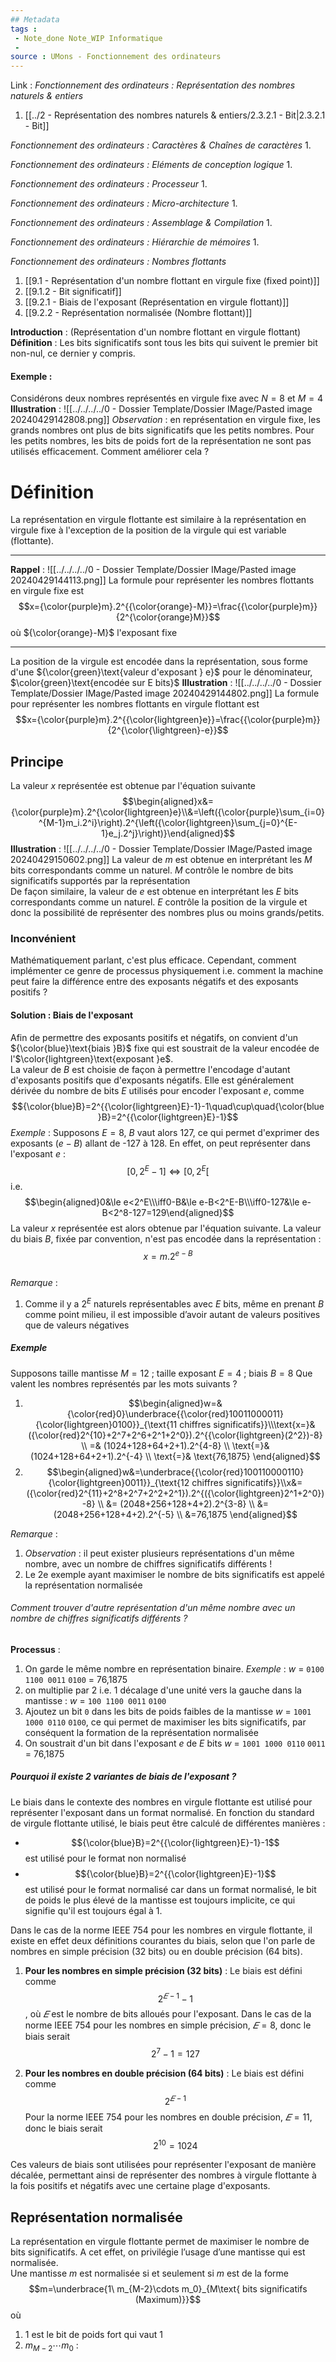 ```yaml
---
## Metadata
tags : 
 - Note_done Note_WIP Informatique
 - 
source : UMons - Fonctionnement des ordinateurs
---
```


Link :
_Fonctionnement des ordinateurs : Représentation des nombres naturels & entiers_
1. [[../2 - Représentation des nombres naturels & entiers/2.3.2.1 - Bit|2.3.2.1 - Bit]]

_Fonctionnement des ordinateurs : Caractères & Chaînes de caractères_
1.

_Fonctionnement des ordinateurs : Eléments de conception logique_
1.

_Fonctionnement des ordinateurs : Processeur_
1.

_Fonctionnement des ordinateurs : Micro-architecture_
1.

_Fonctionnement des ordinateurs : Assemblage & Compilation_
1.

_Fonctionnement des ordinateurs : Hiérarchie de mémoires_
1.

_Fonctionnement des ordinateurs : Nombres flottants_
1. [[9.1 - Représentation d'un nombre flottant en virgule fixe (fixed point)]]
2. [[9.1.2 - Bit significatif]]
3. [[9.2.1 - Biais de l'exposant (Représentation en virgule flottant)]]
4. [[9.2.2 - Représentation normalisée (Nombre flottant)]]

**Introduction** : (Représentation d'un nombre flottant en virgule flottant)
**Définition** : Les bits significatifs sont tous les bits qui suivent le premier bit non-nul, ce dernier y compris. 

#### Exemple :
Considérons deux nombres représentés en virgule fixe avec $N=8$ et $M=4$ 
**Illustration** : ![[../../../../0 - Dossier Template/Dossier IMage/Pasted image 20240429142808.png]]
_Observation_ : en représentation en virgule fixe, les grands nombres ont plus de bits significatifs que les petits nombres. Pour les petits nombres, les bits de poids fort de la représentation ne sont pas utilisés efficacement. Comment améliorer cela ?
# Définition
La représentation en virgule flottante est similaire à la représentation en virgule fixe à l'exception de la position de la virgule qui est variable (flottante).

---
**Rappel** : ![[../../../../0 - Dossier Template/Dossier IMage/Pasted image 20240429144113.png]]
La formule pour représenter les nombres flottants en virgule fixe est $$x={\color{purple}m}.2^{{\color{orange}-M}}=\frac{{\color{purple}m}}{2^{\color{orange}M}}$$ où ${\color{orange}-M}$ l'exposant fixe

---
La position de la virgule est encodée dans la représentation, sous forme d'une ${\color{green}\text{valeur d'exposant } e}$ pour le dénominateur, $\color{green}\text{encodée sur E bits}$ 
**Illustration** : ![[../../../../0 - Dossier Template/Dossier IMage/Pasted image 20240429144802.png]]
La formule pour représenter les nombres flottants en virgule flottant est $$x={\color{purple}m}.2^{{\color{lightgreen}e}}=\frac{{\color{purple}m}}{2^{\color{\lightgreen}-e}}$$
## Principe 
La valeur $x$ représentée est obtenue par l'équation suivante $$\begin{aligned}x&={\color{purple}m}.2^{\color{lightgreen}e}\\&=\left({\color{purple}\sum_{i=0}^{M-1}m_i.2^i}\right).2^{\left({\color{lightgreen}\sum_{j=0}^{E-1}e_j.2^j}\right)}\end{aligned}$$
**Illustration** : ![[../../../../0 - Dossier Template/Dossier IMage/Pasted image 20240429150602.png]]
La valeur de $m$ est obtenue en interprétant les $M$ bits correspondants comme un naturel. $M$ contrôle le nombre de bits significatifs supportés par la représentation
\
De façon similaire, la valeur de $e$ est obtenue en interprétant les $E$ bits correspondants comme un naturel. $E$ contrôle la position de la virgule et donc la possibilité de représenter des nombres plus ou moins grands/petits.

### Inconvénient 
Mathématiquement parlant, c'est plus efficace. Cependant, comment implémenter ce genre de processus physiquement i.e. comment la machine peut faire la différence entre des exposants négatifs et des exposants positifs ?
#### Solution : Biais de l'exposant
Afin de permettre des exposants positifs et négatifs, on convient d'un ${\color{blue}\text{biais }B}$ fixe qui est soustrait de la valeur encodée de l'$\color{lightgreen}\text{exposant }e$.
\
La valeur de $B$ est choisie de façon à permettre l'encodage d'autant d'exposants positifs que d'exposants négatifs. Elle est généralement dérivée du nombre de bits $E$ utilisés pour encoder l'exposant $e$, comme $${\color{blue}B}=2^{{\color{lightgreen}E}-1}-1\quad\cup\quad{\color{blue}B}=2^{{\color{lightgreen}E}-1}$$ _Exemple_ : Supposons $E=8$, $B$ vaut alors 127, ce qui permet d'exprimer des exposants $(e - B)$ allant de -127 à 128. En effet, on peut représenter dans l'exposant $e$ : $$[0,2^E-1]\iff[0,2^E[$$ i.e. $$\begin{aligned}0&\le e<2^E\\\iff0-B&\le e-B<2^E-B\\\iff0-127&\le e- B<2^8-127=129\end{aligned}$$ La valeur $x$ représentée est alors obtenue par l'équation suivante. La valeur du biais $B$, fixée par convention, n'est pas encodée dans la représentation : $$x=m.2^{e-B}$$
\
_Remarque_ : 
1. Comme il y a $2^E$ naturels représentables avec $E$ bits, même en prenant $B$ comme point milieu, il est impossible d’avoir autant de valeurs positives que de valeurs négatives

##### Exemple
Supposons taille mantisse $M=12$ ; taille exposant $E=4$ ; biais $B=8$
Que valent les nombres représentés par les mots suivants ? 
1. $$\begin{aligned}w=& {\color{red}0}\underbrace{{\color{red}10011000011}{\color{lightgreen}0100}}_{\text{11 chiffres significatifs}}\\\text{x=}& ({\color{red}2^{10}+2^7+2^6+2^1+2^0}).2^{{\color{lightgreen}(2^2})-8}  \\
=& (1024+128+64+2+1).2^{4-8}  \\
\text{=}& (1024+128+64+2+1).2^{-4}  \\
\text{=}& \text{76,1875} 
\end{aligned}$$
2. $$\begin{aligned}w&=\underbrace{{\color{red}100110000110}{\color{lightgreen}0011}}_{\text{12 chiffres significatifs}}\\x&= ({\color{red}2^{11}+2^8+2^7+2^2+2^1}).2^{({\color{lightgreen}2^1+2^0})-8}  \\
&= (2048+256+128+4+2).2^{3-8}  \\
&= (2048+256+128+4+2).2^{-5}  \\
&=76,1875  \end{aligned}$$

_Remarque_ : 
1. _Observation_ : il peut exister plusieurs représentations d'un même nombre, avec un nombre de chiffres significatifs différents !
2. Le 2e exemple ayant maximiser le nombre de bits significatifs est appelé la représentation normalisée

###### Comment trouver d'autre représentation d'un même nombre avec un nombre de chiffres significatifs différents ?
**Processus** : 
1. On garde le même nombre en représentation binaire.
_Exemple_ : $w$ = `0100 1100 0011` `0100` = 76,1875
1. on multiplie par 2 i.e. 1 décalage d'une unité vers la gauche dans la mantisse :
$w$ = `100 1100 0011` `0100` 
2. Ajoutez un bit `0` dans les bits de poids faibles de la mantisse
$w$ = `1001 1000 0110` `0100`, ce qui permet de maximiser les bits significatifs, par conséquent la formation de la représentation normalisée
3. On soustrait d'un bit dans l'exposant $e$ de $E$ bits 
$w$ = `1001 1000 0110` `0011` = 76,1875
##### Pourquoi il existe 2 variantes de biais de l'exposant ?
Le biais dans le contexte des nombres en virgule flottante est utilisé pour représenter l'exposant dans un format normalisé. En fonction du standard de virgule flottante utilisé, le biais peut être calculé de différentes manières :
- $${\color{blue}B}=2^{{\color{lightgreen}E}-1}-1$$ est utilisé pour le format non normalisé
- $${\color{blue}B}=2^{{\color{lightgreen}E}-1}$$ est utilisé pour le format normalisé car dans un format normalisé, le bit de poids le plus élevé de la mantisse est toujours implicite, ce qui signifie qu'il est toujours égal à 1.

Dans le cas de la norme IEEE 754 pour les nombres en virgule flottante, il existe en effet deux définitions courantes du biais, selon que l'on parle de nombres en simple précision (32 bits) ou en double précision (64 bits).

1. **Pour les nombres en simple précision (32 bits)** : Le biais est défini comme $$2^{𝐸−1}−1$$, où $𝐸$ est le nombre de bits alloués pour l'exposant. Dans le cas de la norme IEEE 754 pour les nombres en simple précision, $𝐸=8$, donc le biais serait $$2^7−1=127$$
    
2. **Pour les nombres en double précision (64 bits)** : Le biais est défini comme $$2^{𝐸−1}$$ Pour la norme IEEE 754 pour les nombres en double précision, $𝐸=11$, donc le biais serait $$2^{10}=1024$$

Ces valeurs de biais sont utilisées pour représenter l'exposant de manière décalée, permettant ainsi de représenter des nombres à virgule flottante à la fois positifs et négatifs avec une certaine plage d'exposants.

## Représentation normalisée
La représentation en virgule flottante permet de maximiser le nombre de bits significatifs. A cet effet, on privilégie l’usage d’une mantisse qui est normalisée.
\
Une mantisse $m$ est normalisée si et seulement si $m$ est de la forme $$m=\underbrace{1\ m_{M-2}\cdots m_0}_{M\text{ bits significatifs (Maximum)}}$$ où
1. $1$ est le bit de poids fort qui vaut 1
2. $m_{M-2}\cdots m_0$ : 
